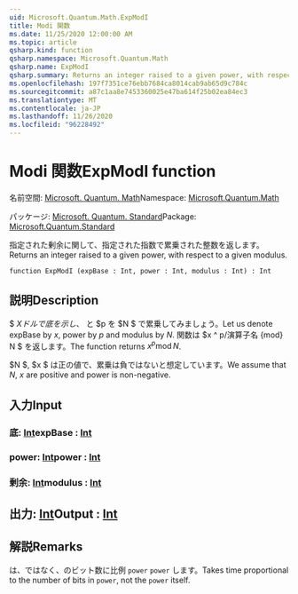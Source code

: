 ```yaml
---
uid: Microsoft.Quantum.Math.ExpModI
title: Modi 関数
ms.date: 11/25/2020 12:00:00 AM
ms.topic: article
qsharp.kind: function
qsharp.namespace: Microsoft.Quantum.Math
qsharp.name: ExpModI
qsharp.summary: Returns an integer raised to a given power, with respect to a given modulus.
ms.openlocfilehash: 197f7351ce76ebb7684ca8014cab9ab65d9c784c
ms.sourcegitcommit: a87c1aa8e7453360025e47ba614f25b02ea84ec3
ms.translationtype: MT
ms.contentlocale: ja-JP
ms.lasthandoff: 11/26/2020
ms.locfileid: "96228492"
---
```

# <a name="expmodi-function"></a><span data-ttu-id="97906-102">Modi 関数</span><span class="sxs-lookup"><span data-stu-id="97906-102">ExpModI function</span></span>

<span data-ttu-id="97906-103">名前空間: [Microsoft. Quantum. Math](xref:Microsoft.Quantum.Math)</span><span class="sxs-lookup"><span data-stu-id="97906-103">Namespace: [Microsoft.Quantum.Math](xref:Microsoft.Quantum.Math)</span></span>

<span data-ttu-id="97906-104">パッケージ: [Microsoft. Quantum. Standard](https://nuget.org/packages/Microsoft.Quantum.Standard)</span><span class="sxs-lookup"><span data-stu-id="97906-104">Package: [Microsoft.Quantum.Standard](https://nuget.org/packages/Microsoft.Quantum.Standard)</span></span>


<span data-ttu-id="97906-105">指定された剰余に関して、指定された指数で累乗された整数を返します。</span><span class="sxs-lookup"><span data-stu-id="97906-105">Returns an integer raised to a given power, with respect to a given modulus.</span></span>

```qsharp
function ExpModI (expBase : Int, power : Int, modulus : Int) : Int
```


## <a name="description"></a><span data-ttu-id="97906-106">説明</span><span class="sxs-lookup"><span data-stu-id="97906-106">Description</span></span>

<span data-ttu-id="97906-107">$ $X ドルで底を示し、$ と $p を $N $ で累乗してみましょう。</span><span class="sxs-lookup"><span data-stu-id="97906-107">Let us denote expBase by $x$, power by $p$ and modulus by $N$.</span></span>
<span data-ttu-id="97906-108">関数は $x ^ p/演算子名 {mod} N $ を返します。</span><span class="sxs-lookup"><span data-stu-id="97906-108">The function returns $x^p \operatorname{mod} N$.</span></span>

<span data-ttu-id="97906-109">$N $, $x $ は正の値で、累乗は負ではないと想定しています。</span><span class="sxs-lookup"><span data-stu-id="97906-109">We assume that $N$, $x$ are positive and power is non-negative.</span></span>

## <a name="input"></a><span data-ttu-id="97906-110">入力</span><span class="sxs-lookup"><span data-stu-id="97906-110">Input</span></span>

### <a name="expbase--int"></a><span data-ttu-id="97906-111">底: [Int](xref:microsoft.quantum.lang-ref.int)</span><span class="sxs-lookup"><span data-stu-id="97906-111">expBase : [Int](xref:microsoft.quantum.lang-ref.int)</span></span>




### <a name="power--int"></a><span data-ttu-id="97906-112">power: [Int](xref:microsoft.quantum.lang-ref.int)</span><span class="sxs-lookup"><span data-stu-id="97906-112">power : [Int](xref:microsoft.quantum.lang-ref.int)</span></span>




### <a name="modulus--int"></a><span data-ttu-id="97906-113">剰余: [Int](xref:microsoft.quantum.lang-ref.int)</span><span class="sxs-lookup"><span data-stu-id="97906-113">modulus : [Int](xref:microsoft.quantum.lang-ref.int)</span></span>





## <a name="output--int"></a><span data-ttu-id="97906-114">出力: [Int](xref:microsoft.quantum.lang-ref.int)</span><span class="sxs-lookup"><span data-stu-id="97906-114">Output : [Int](xref:microsoft.quantum.lang-ref.int)</span></span>



## <a name="remarks"></a><span data-ttu-id="97906-115">解説</span><span class="sxs-lookup"><span data-stu-id="97906-115">Remarks</span></span>

<span data-ttu-id="97906-116">は、ではなく、のビット数に比例 `power` `power` します。</span><span class="sxs-lookup"><span data-stu-id="97906-116">Takes time proportional to the number of bits in `power`, not the `power` itself.</span></span>